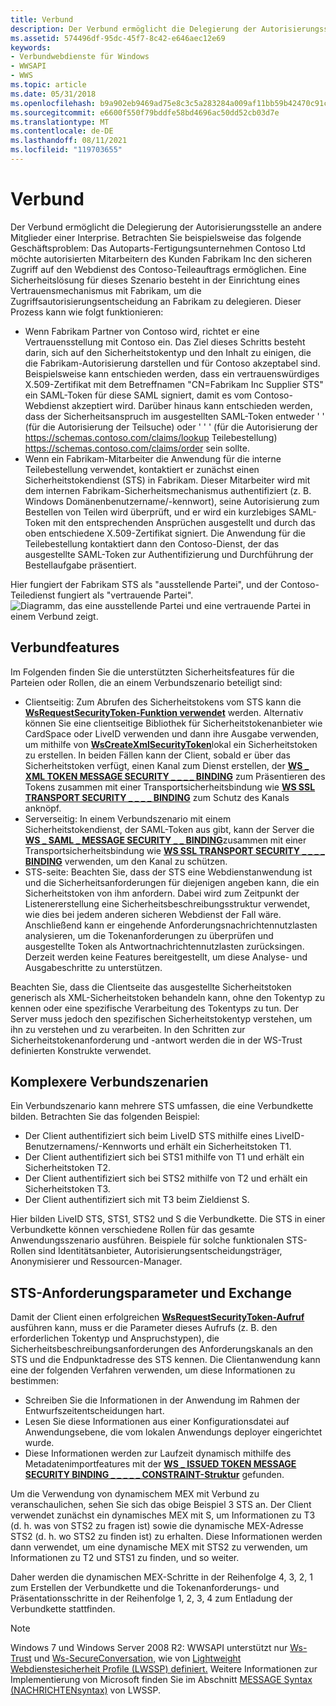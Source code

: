 ```yaml
---
title: Verbund
description: Der Verbund ermöglicht die Delegierung der Autorisierungsstelle an andere Mitglieder einer Interprise.
ms.assetid: 574496df-95dc-45f7-8c42-e646aec12e69
keywords:
- Verbundwebdienste für Windows
- WWSAPI
- WWS
ms.topic: article
ms.date: 05/31/2018
ms.openlocfilehash: b9a902eb9469ad75e8c3c5a283284a009af11bb59b42470c91c39b1f16f83c61
ms.sourcegitcommit: e6600f550f79bddfe58bd4696ac50dd52cb03d7e
ms.translationtype: MT
ms.contentlocale: de-DE
ms.lasthandoff: 08/11/2021
ms.locfileid: "119703655"
---
```

# <a name="federation"></a>Verbund

Der Verbund ermöglicht die Delegierung der Autorisierungsstelle an andere Mitglieder einer Interprise. Betrachten Sie beispielsweise das folgende Geschäftsproblem: Das Autoparts-Fertigungsunternehmen Contoso Ltd möchte autorisierten Mitarbeitern des Kunden Fabrikam Inc den sicheren Zugriff auf den Webdienst des Contoso-Teileauftrags ermöglichen. Eine Sicherheitslösung für dieses Szenario besteht in der Einrichtung eines Vertrauensmechanismus mit Fabrikam, um die Zugriffsautorisierungsentscheidung an Fabrikam zu delegieren. Dieser Prozess kann wie folgt funktionieren:

-   Wenn Fabrikam Partner von Contoso wird, richtet er eine Vertrauensstellung mit Contoso ein. Das Ziel dieses Schritts besteht darin, sich auf den Sicherheitstokentyp und den Inhalt zu einigen, die die Fabrikam-Autorisierung darstellen und für Contoso akzeptabel sind. Beispielsweise kann entschieden werden, dass ein vertrauenswürdiges X.509-Zertifikat mit dem Betreffnamen "CN=Fabrikam Inc Supplier STS" ein SAML-Token für diese SAML signiert, damit es vom Contoso-Webdienst akzeptiert wird. Darüber hinaus kann entschieden werden, dass der Sicherheitsanspruch im ausgestellten SAML-Token entweder ' ' (für die Autorisierung der Teilsuche) oder ' ' ' (für die Autorisierung der https://schemas.contoso.com/claims/lookup Teilebestellung) https://schemas.contoso.com/claims/order sein sollte.
-   Wenn ein Fabrikam-Mitarbeiter die Anwendung für die interne Teilebestellung verwendet, kontaktiert er zunächst einen Sicherheitstokendienst (STS) in Fabrikam. Dieser Mitarbeiter wird mit dem internen Fabrikam-Sicherheitsmechanismus authentifiziert (z. B. Windows Domänenbenutzername/-kennwort), seine Autorisierung zum Bestellen von Teilen wird überprüft, und er wird ein kurzlebiges SAML-Token mit den entsprechenden Ansprüchen ausgestellt und durch das oben entschiedene X.509-Zertifikat signiert. Die Anwendung für die Teilebestellung kontaktiert dann den Contoso-Dienst, der das ausgestellte SAML-Token zur Authentifizierung und Durchführung der Bestellaufgabe präsentiert.

Hier fungiert der Fabrikam STS als "ausstellende Partei", und der Contoso-Teiledienst fungiert als "vertrauende Partei". ![Diagramm, das eine ausstellende Partei und eine vertrauende Partei in einem Verbund zeigt.](images/stsmodel.png)

## <a name="federation-features"></a>Verbundfeatures

Im Folgenden finden Sie die unterstützten Sicherheitsfeatures für die Parteien oder Rollen, die an einem Verbundszenario beteiligt sind:

-   Clientseitig: Zum Abrufen des Sicherheitstokens vom STS kann die [**WsRequestSecurityToken-Funktion verwendet**](/windows/desktop/api/WebServices/nf-webservices-wsrequestsecuritytoken) werden. Alternativ können Sie eine clientseitige Bibliothek für Sicherheitstokenanbieter wie CardSpace oder LiveID verwenden und dann ihre Ausgabe verwenden, um mithilfe von [**WsCreateXmlSecurityToken**](/windows/desktop/api/WebServices/nf-webservices-wscreatexmlsecuritytoken)lokal ein Sicherheitstoken zu erstellen. In beiden Fällen kann der Client, sobald er über das Sicherheitstoken verfügt, einen Kanal zum Dienst erstellen, der [**WS \_ XML TOKEN MESSAGE SECURITY \_ \_ \_ \_ BINDING**](/windows/desktop/api/WebServices/ns-webservices-ws_xml_token_message_security_binding) zum Präsentieren des Tokens zusammen mit einer Transportsicherheitsbindung wie [**WS SSL TRANSPORT SECURITY \_ \_ \_ \_ BINDING**](/windows/desktop/api/WebServices/ns-webservices-ws_ssl_transport_security_binding) zum Schutz des Kanals anknöpf.
-   Serverseitig: In einem Verbundszenario mit einem Sicherheitstokendienst, der SAML-Token aus gibt, kann der Server die [**WS \_ SAML \_ MESSAGE SECURITY \_ \_ BINDING**](/windows/desktop/api/WebServices/ns-webservices-ws_saml_message_security_binding)zusammen mit einer Transportsicherheitsbindung wie [**WS SSL TRANSPORT SECURITY \_ \_ \_ \_ BINDING**](/windows/desktop/api/WebServices/ns-webservices-ws_ssl_transport_security_binding) verwenden, um den Kanal zu schützen.
-   STS-seite: Beachten Sie, dass der STS eine Webdienstanwendung ist und die Sicherheitsanforderungen für [](/windows/desktop/api/WebServices/ns-webservices-ws_security_description) diejenigen angeben kann, die ein Sicherheitstoken von ihm anfordern. Dabei wird zum Zeitpunkt der Listenererstellung eine Sicherheitsbeschreibungsstruktur verwendet, wie dies bei jedem anderen sicheren Webdienst der Fall wäre. Anschließend kann er eingehende Anforderungsnachrichtennutzlasten analysieren, um die Tokenanforderungen zu überprüfen und ausgestellte Token als Antwortnachrichtennutzlasten zurücksingen. Derzeit werden keine Features bereitgestellt, um diese Analyse- und Ausgabeschritte zu unterstützen.

Beachten Sie, dass die Clientseite das ausgestellte Sicherheitstoken generisch als XML-Sicherheitstoken behandeln kann, ohne den Tokentyp zu kennen oder eine spezifische Verarbeitung des Tokentyps zu tun. Der Server muss jedoch den spezifischen Sicherheitstokentyp verstehen, um ihn zu verstehen und zu verarbeiten. In den Schritten zur Sicherheitstokenanforderung und -antwort werden die in der WS-Trust definierten Konstrukte verwendet.

## <a name="more-complex-federation-scenarios"></a>Komplexere Verbundszenarien

Ein Verbundszenario kann mehrere STS umfassen, die eine Verbundkette bilden. Betrachten Sie das folgenden Beispiel:

-   Der Client authentifiziert sich beim LiveID STS mithilfe eines LiveID-Benutzernamens/-Kennworts und erhält ein Sicherheitstoken T1.
-   Der Client authentifiziert sich bei STS1 mithilfe von T1 und erhält ein Sicherheitstoken T2.
-   Der Client authentifiziert sich bei STS2 mithilfe von T2 und erhält ein Sicherheitstoken T3.
-   Der Client authentifiziert sich mit T3 beim Zieldienst S.

Hier bilden LiveID STS, STS1, STS2 und S die Verbundkette. Die STS in einer Verbundkette können verschiedene Rollen für das gesamte Anwendungsszenario ausführen. Beispiele für solche funktionalen STS-Rollen sind Identitätsanbieter, Autorisierungsentscheidungsträger, Anonymisierer und Ressourcen-Manager.

## <a name="sts-request-parameters-and-metadata-exchange"></a>STS-Anforderungsparameter und Exchange

Damit der Client einen erfolgreichen [**WsRequestSecurityToken-Aufruf**](/windows/desktop/api/WebServices/nf-webservices-wsrequestsecuritytoken) ausführen kann, muss er die Parameter dieses Aufrufs (z. B. den erforderlichen Tokentyp und Anspruchstypen), die Sicherheitsbeschreibungsanforderungen des Anforderungskanals an den STS und die Endpunktadresse des STS kennen. [](/windows/desktop/api/WebServices/ns-webservices-ws_security_description) [](endpoint-address.md) Die Clientanwendung kann eine der folgenden Verfahren verwenden, um diese Informationen zu bestimmen:

-   Schreiben Sie die Informationen in der Anwendung im Rahmen der Entwurfszeitentscheidungen hart.
-   Lesen Sie diese Informationen aus einer Konfigurationsdatei auf Anwendungsebene, die vom lokalen Anwendungs deployer eingerichtet wurde.
-   Diese Informationen werden zur Laufzeit [](metadata-import.md) dynamisch mithilfe des Metadatenimportfeatures mit der [**WS \_ ISSUED TOKEN MESSAGE SECURITY BINDING \_ \_ \_ \_ \_ CONSTRAINT-Struktur**](/windows/desktop/api/WebServices/ns-webservices-ws_issued_token_message_security_binding_constraint) gefunden.

Um die Verwendung von dynamischem MEX mit Verbund zu veranschaulichen, sehen Sie sich das obige Beispiel 3 STS an. Der Client verwendet zunächst ein dynamisches MEX mit S, um Informationen zu T3 (d. h. was von STS2 zu fragen ist) sowie die dynamische MEX-Adresse STS2 (d. h. wo STS2 zu finden ist) zu erhalten. Diese Informationen werden dann verwendet, um eine dynamische MEX mit STS2 zu verwenden, um Informationen zu T2 und STS1 zu finden, und so weiter.

Daher werden die dynamischen MEX-Schritte in der Reihenfolge 4, 3, 2, 1 zum Erstellen der Verbundkette und die Tokenanforderungs- und Präsentationsschritte in der Reihenfolge 1, 2, 3, 4 zum Entladung der Verbundkette stattfinden.

> [!Note]  
> Windows 7 und Windows Server 2008 R2: WWSAPI unterstützt nur [Ws-Trust](https://specs.xmlsoap.org/ws/2005/02/trust/WS-Trust.pdf) und [Ws-SecureConversation,](https://specs.xmlsoap.org/ws/2005/02/sc/WS-SecureConversation.pdf) wie von [Lightweight Webdienstesicherheit Profile (LWSSP) definiert.](/openspecs/windows_protocols/ms-lwssp/376af2f8-f4fe-4577-bfd5-370ac12cac2e) Weitere Informationen zur Implementierung von Microsoft finden Sie im Abschnitt [MESSAGE Syntax (NACHRICHTENsyntax)](/openspecs/windows_protocols/ms-lwssp/d4f0f509-e14a-47b5-81e8-ade06a51d1ed) von LWSSP.

 

 

 
